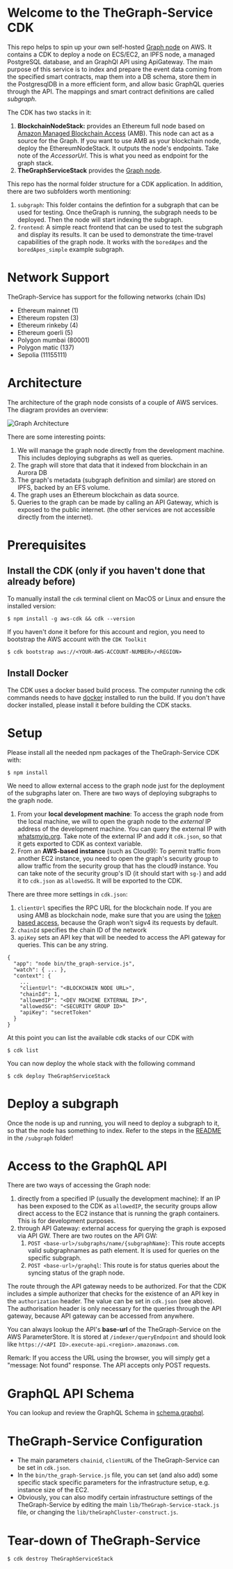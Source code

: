 # Welcome to the TheGraph-Service CDK

This repo helps to spin up your own self-hosted [Graph node](https://thegraph.com) on AWS. It contains a CDK to deploy a node on ECS/EC2, an IPFS node, a managed PostgreSQL database, and an GraphQl API using ApiGateway. The main purpose of this service is to index and prepare the event data coming from the specified smart contracts, map them into a DB schema, store them in the PostgresqlDB in a more efficient form, and allow basic GraphQL queries through the API. The mappings and smart contract definitions are called *subgraph*.

The CDK has two stacks in it:
1. **BlockchainNodeStack:** provides an Ethereum full node based on [Amazon Managed Blockchain Access](https://aws.amazon.com/managed-blockchain/) (AMB). This node can act as a source for the Graph. If you want to use AMB as your blockchain node, deploy the EthereumNodeStack. It outputs the node's endpoints. Take note of the _AccessorUrl_. This is what you need as endpoint for the graph stack.
2. **TheGraphServiceStack** provides the [Graph node](https://thegraph.com/). 

This repo has the normal folder structure for a CDK application. In addition, there are two subfolders worth mentioning:
1. `subgraph`: This folder contains the defintion for a subgraph that can be used for testing. Once theGraph is running, the subgraph needs to be deployed. Then the node will start indexing the subgraph. 
2. `frontend`: A simple react frontend that can be used to test the subgraph and display its results. It can be used to demonstrate the time-travel capabilities of the graph node. It works with the `boredApes` and the `boredApes_simple` example subgraph.

# Network Support
TheGraph-Service has support for the following networks (chain IDs)

* Ethereum mainnet (1)
* Ethereum ropsten (3)
* Ethereum rinkeby (4)
* Ethereum goerli (5)
* Polygon mumbai (80001)
* Polygon matic (137)
* Sepolia (11155111)

# Architecture
The architecture of the graph node consists of a couple of AWS services. The diagram provides an overview:

![Graph Architecture](graphArchitecture.png)

There are some interesting points:

1. We will manage the graph node directly from the development machine. This includes deploying subgraphs as well as queries. 
2. The graph will store that data that it indexed from blockchain in an Aurora DB
3. The graph's metadata (subgraph definition and similar) are stored on IPFS, backed by an EFS volume.
4. The graph uses an Ethereum blockchain as data source. 
5. Queries to the graph can be made by calling an API Gateway, which is exposed to the public internet. (the other services are not accessible directly from the internet). 

# Prerequisites
## Install the CDK (only if you haven't done that already before)
To manually install the `cdk` terminal client on MacOS or Linux and ensure the installed version:

```
$ npm install -g aws-cdk && cdk --version
```

If you haven't done it before for this account and region, you need to bootstrap the AWS account with the `CDK Toolkit`

```
$ cdk bootstrap aws://<YOUR-AWS-ACCOUNT-NUMBER>/<REGION>
```

## Install Docker
The CDK uses a docker based build process. The computer running the cdk commands needs to have [docker](https://www.docker.com/) installed to run the build. If you don't have docker installed, please install it before building the CDK stacks.

# Setup
Please install all the needed npm packages of the TheGraph-Service CDK with:

```
$ npm install
```

We need to allow external access to the graph node just for the deployment of the subgraphs later on. There are two ways of deploying subgraphs to the graph node. 

1. From your **local development machine**: To access the graph node from the local machine, we will to open the graph node  to the *external* IP address of the development machine. You can query the external IP with [whatsmyip.org](https://www.whatsmyip.org/). Take note of the external IP and add it  `cdk.json`, so that it gets exported to CDK as context variable.
2. From an **AWS-based instance** (such as Cloud9): To permit traffic from another EC2 instance, you need to open the graph's security group to allow traffic from the security group that has the cloud9 instance. You can take note of the security group's ID (it should start with `sg-`) and add it to `cdk.json` as `allowedSG`. It will be exported to the CDK.

There are three more settings in `cdk.json`:
1. `clientUrl` specifies the RPC URL for the blockchain node. If you are using AMB as blockchain node, make sure that you are using the [token based access](https://docs.aws.amazon.com/managed-blockchain/latest/ethereum-dev/ethereum-tokens.html), because the Graph won't sigv4 its requests by default. 
2. `chainId` specifies the chain ID of the network
3. `apiKey` sets an API key that will be needed to access the API gateway for queries. This can be any string. 


```
{
  "app": "node bin/the_graph-service.js",
  "watch": { ... },
  "context": {
    ...
    "clientUrl": "<BLOCKCHAIN NODE URL>",
    "chainId": 1,
    "allowedIP": "<DEV MACHINE EXTERNAL IP>",
    "allowedSG": "<SECURITY GROUP ID>"
    "apiKey": "secretToken"
  }
}
```

At this point you can list the available cdk stacks of our CDK with

```
$ cdk list
```

You can now deploy the whole stack with the following command
```
$ cdk deploy TheGraphServiceStack
```

# Deploy a subgraph
Once the node is up and running, you will need to deploy a subgraph to it, so that the node has something to index. Refer to the steps in the [README](subgraph/README.md) in the `/subgraph` folder!

# Access to the GraphQL API
There are two ways of accessing the Graph node: 
1. directly from a specified IP (usually the development machine): If an IP has been exposed to the CDK as `allowedIP`, the security groups allow direct access to the EC2 instance that is running the graph containers. This is for development purposes.
2. through API Gateway: external access for querying the graph is exposed via API GW. There are two routes on the API GW: 
   1. `POST <base-url>/subgraphs/name/{subgraphName}`: This route accepts valid subgraphnames as path element. It is used for queries on the specific subgraph.
   2. `POST <base-url>/graphql`: This route is for status queries about the syncing status of the graph node. 

The route through the API gateway needs to be authorized. For that the CDK includes a simple authorizer that checks for the existence of an API key in the `authorization` header. The value can be set in `cdk.json` (see above). The authorisation header is only necessary for the queries through the API gateway, because API gateway can be accessed from anywhere. 

You can always lookup the API's **base-url** of the TheGraph-Service on the AWS ParameterStore. It is stored at `/indexer/queryEndpoint` and should look like  `https://<API ID>.execute-api.<region>.amazonaws.com`.

Remark: If you access the URL using the browser, you will simply get a "message: Not found" response. The API accepts only POST requests.

# GraphQL API Schema
You can lookup and review the GraphQL Schema in [schema.graphql](subgraph/boredApes_simple/schema.graphql).

# TheGraph-Service Configuration
- The main parameters `chainid`, `clientURL` of the TheGraph-Service can be set in `cdk.json`.
- In the `bin/the_graph-Service.js` file, you can set (and also add) some specific stack specific parameters for the infrastructure setup, e.g. instance size of the EC2. 
- Obviously, you can also modify certain infrastructure settings of the TheGraph-Service by editing the main `lib/TheGraph-Service-stack.js` file, or changing the `lib/theGraphCluster-construct.js`.

# Tear-down of TheGraph-Service

```
$ cdk destroy TheGraphServiceStack
```
